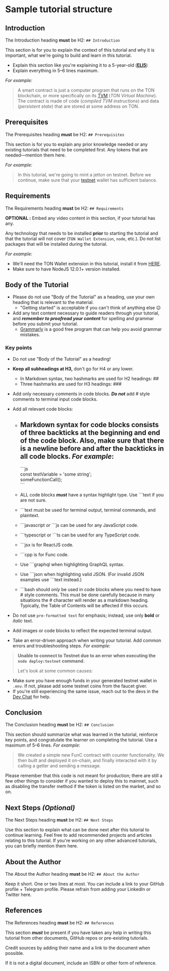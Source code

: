 # Sample tutorial structure 

## Introduction

The Introduction heading **must** be H2: `## Introduction`

This section is for you to explain the context of this tutorial and why it is important, what we're going to build and learn in this tutorial.

- Explain this section like you're explaining it to a 5-year-old (**[ELI5](https://www.dictionary.com/e/slang/eli5/)**)
- Explain everything in 5–6 lines maximum.

*For example:*

>A smart contract is just a computer program that runs on the TON blockchain, or more specifically on its [TVM](/learn/tvm-instructions/tvm_overview) (_TON Virtual Machine_). The contract is made of code (_compiled TVM instructions_) and data (_persistent state_) that are stored at some address on TON.

## Prerequisites

The Prerequisites heading **must** be H2: `## Prerequisites`

This section is for you to explain any prior knowledge needed or any existing tutorials that need to be completed first. Any tokens that are needed—mention them here.

*For example:*

>In this tutorial, we're going to mint a jetton on testnet. Before we continue, make sure that your [testnet](/develop/smart-contracts/environment/testnet) wallet has sufficient balance. 

## Requirements

The Requirements heading **must** be H2: `## Requirements`

**OPTIONAL :** Embed any video content in this section, if your tutorial has any.

Any technology that needs to be installed **prior** to starting the tutorial and that the tutorial will not cover (`TON Wallet Extension`, `node`, etc.). Do not list packages that will be installed during the tutorial.

*For example:*

- We'll need the TON Wallet extension in this tutorial, install it from [HERE](https://chrome.google.com/webstore/detail/ton-wallet/nphplpgoakhhjchkkhmiggakijnkhfnd).
- Make sure to have NodeJS 12.0.1+ version installed.

## Body of the Tutorial

- Please do not use "Body of the Tutorial" as a heading, use your own heading that is relevant to the material.
  - "Getting started" is acceptable if you can't think of anything else 😉
- Add any text content necessary to guide readers through your tutorial, and ***remember to proofread your content*** for spelling and grammar before you submit your tutorial.
  - [Grammarly](http://grammarly.com) is a good free program that can help you avoid grammar mistakes.

### Key points

- Do not use "Body of the Tutorial" as a heading!
- **Keep all subheadings at H3,** don't go for H4 or any lower.
    - In Markdown syntax, two hashmarks are used for H2 headings: ##
    - Three hashmarks are used for H3 headings: ###
- Add only necessary comments in code blocks. ***Do not*** add # style comments to terminal input code blocks.
- Add all relevant code blocks:
    - Markdown syntax for code blocks consists of three backticks at the beginning and end of the code block.  Also, make sure that there is a newline before and after the backticks in all code blocks. *For example*:
        - 
        \```js  
        const testVariable = 'some string';  
        someFunctionCall();  
        \```  
        
    - ALL code blocks ***must*** have a syntax highlight type. Use ```text if you are not sure.
    - \```text must be used for terminal output, terminal commands, and plaintext.
    - \```javascript *or* ```js can be used for any JavaScript code.
    - \```typescript or ```ts can be used for any TypeScript code.
    - \```jsx is for ReactJS code.
    - \```cpp is for Func code.
    - Use \```graphql when highlighting GraphQL syntax.
    - Use \```json when highlighting valid JSON. (For invalid JSON examples use \```text instead.)
    - \```bash should *only* be used in code blocks where you need to have # style comments. This must be done carefully because in many situations the # character will render as a markdown heading. Typically, the Table of Contents will be affected if this occurs.
- Do not use `pre-formatted text` for emphasis; instead, use only **bold** or *italic* text.
- Add images or code blocks to reflect the expected terminal output.

- Take an error-driven approach when writing your tutorial. Add common errors and troubleshooting steps. *For example:*

> **Unable to connect to Testnet due to an error when executing the
> `node deploy:testnet` command.** 
>
> Let's look at some common causes:
>  
* Make sure you have enough funds in your generated testnet wallet in `.env`. If not, please add some testnet coins from the faucet giver. 
* If you're still experiencing the same issue, reach out to the devs in the [Dev Chat](https://t.me/TonDev_eng/) for help.
>

## Conclusion

The Conclusion heading **must** be H2: `## Conclusion`

This section should summarize what was learned in the tutorial, reinforce key points, and congratulate the learner on completing the tutorial. Use a maximum of 5–6 lines.
*For example*:

> We created a simple new FunC contract with counter functionality. We then built and deployed it on-chain, and finally interacted with it by calling a getter and sending a message.


Please remember that this code is not meant for production; there are still a few other things to consider if you wanted to deploy this to mainnet, such as disabling the transfer method if the token is listed on the market, and so on.
>

## Next Steps *(Optional)*

The Next Steps heading **must** be H2: `## Next Steps`

Use this section to explain what can be done next after this tutorial to continue learning.
Feel free to add recommended projects and articles relating to this tutorial.
If you're working on any other advanced tutorials, you can briefly mention them here.

## About the Author

The About the Author heading **must** be H2: `## About the Author`

Keep it short. One or two lines at most. You can include a link to your GitHub profile + Telegram profile. Please refrain from adding your LinkedIn or Twitter here.

## References

The References heading **must** be H2: `## References`

This section ***must*** be present if you have taken any help in writing this tutorial from other documents, GitHub repos or pre-existing tutorials.

Credit sources by adding their name and a link to the document when possible.

If it is not a digital document, include an ISBN or other form of reference.